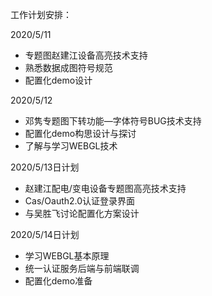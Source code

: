 工作计划安排：

2020/5/11

- 专题图赵建江设备高亮技术支持
- 熟悉数据成图符号规范
- 配置化demo设计

2020/5/12

- 邓隽专题图下转功能—字体符号BUG技术支持
- 配置化demo构思设计与探讨
- 了解与学习WEBGL技术

2020/5/13日计划

- 赵建江配电/变电设备专题图高亮技术支持
- Cas/Oauth2.0认证登录界面
- 与吴胜飞讨论配置化方案设计

2020/5/14日计划

- 学习WEBGL基本原理
- 统一认证服务后端与前端联调
- 配置化demo准备